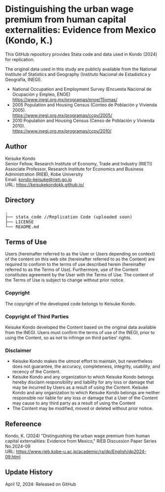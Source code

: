 # Distinguishing the urban wage premium from human capital externalities: Evidence from Mexico (Kondo, K.)

This GitHub repository provides Stata code and data used in Kondo (2024) for replication.

The original data used in this study are publicly available from the National Institute of Statistics and Geography (Instituto Nacional de Estadística y Geografía, INEGI).

- National Occupation and Employment Survey (Encuesta Nacional de Ocupación y Empleo, ENOE)<br /> 
https://www.inegi.org.mx/programas/enoe/15ymas/
- 2005 Population and Housing Census (Conteo de Población y Vivienda 2005). <br /> 
https://www.inegi.org.mx/programas/ccpv/2005/
- 2010 Population and Housing Census (Censo de Población y Vivienda 2010). <br /> 
https://www.inegi.org.mx/programas/ccpv/2010/

## Author
Keisuke Kondo  
Senior Fellow, Research Institute of Economy, Trade and Industry (RIETI)  
Associate Professor, Research Institute for Economics and Business Administration (RIEB), Kobe University  
Email: kondo-keisuke@rieti.go.jp  
URL: https://keisukekondokk.github.io/  

## Directory

<pre>
.
├── stata_code //Replication Code (uploaded soon)
├── LICENSE
└── README.md
</pre>


## Terms of Use
Users (hereinafter referred to as the User or Users depending on context) of the content on this web site (hereinafter referred to as the Content) are required to conform to the terms of use described herein (hereinafter referred to as the Terms of Use). Furthermore, use of the Content constitutes agreement by the User with the Terms of Use. The content of the Terms of Use is subject to change without prior notice.

### Copyright
The copyright of the developed code belongs to Keisuke Kondo.

### Copyright of Third Parties
Keisuke Kondo developed the Content based on the original data available from the INEGI. Users must confirm the terms of use of the INEGI, prior to using the Content, so as not to infringe on third parties' rights.

### Disclaimer
<ul>
<li>Keisuke Kondo makes the utmost effort to maintain, but nevertheless does not guarantee, the accuracy, completeness, integrity, usability, and recency of the Content.</li>
<li> Keisuke Kondo and any organization to which Keisuke Kondo belongs hereby disclaim responsibility and liability for any loss or damage that may be incurred by Users as a result of using the Content. Keisuke Kondo and any organization to which Keisuke Kondo belongs are neither responsible nor liable for any loss or damage that a User of the Content may cause to any third party as a result of using the Content</li>
<li>The Content may be modified, moved or deleted without prior notice.</li>
</ul>

## Refereence

Kondo, K. (2024) "Distinguishing the urban wage premium from human capital externalities: Evidence from Mexico," RIEB Discussion Paper Series No.2024-09  
URL: https://www.rieb.kobe-u.ac.jp/academic/ra/dp/English/dp2024-09.html

## Update History

April 12, 2024: Released on GitHub  
